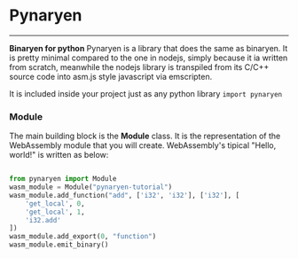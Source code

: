 # Pynaryen
---
__Binaryen for python__
Pynaryen is a library that does the same as binaryen.
It is pretty minimal compared to the one in nodejs,
simply because it ia written from scratch, meanwhile
the nodejs library is transpiled from its C/C++ source
code into asm.js style javascript via emscripten.

It is included inside your project just as any python
library `import pynaryen`
### Module
The main building block is the **Module** class. It is
the representation of the WebAssembly module that you
will create. WebAssembly's tipical "Hello, world!" is
written as below:
```python

from pynaryen import Module
wasm_module = Module("pynaryen-tutorial")
wasm_module.add_function("add", ['i32', 'i32'], ['i32'], [
	'get_local', 0,
	'get_local', 1,
	'i32.add'
])
wasm_module.add_export(0, "function")
wasm_module.emit_binary()
```
